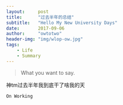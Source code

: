 ```yaml
---
layout:     post
title:      "过去半年的总结"
subtitle:   "Hello My New University Days"
date:       2017-09-06
author:     "owtotwo"
header-img: "img/wlop-ow.jpg"
tags:
    - Life
    - Summary
---
```


> What you want to say.

神tm过去半年我到底干了啥我的天

`On Working`